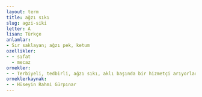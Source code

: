 ```yaml
---
layout: term
title: ağzı sıkı
slug: agzi-siki
letter: A
lisan: Türkçe
anlamlar:
- Sır saklayan; ağzı pek, ketum
ozellikler:
- - sıfat
  - mecaz
ornekler:
- - Terbiyeli, tedbirli, ağzı sıkı, aklı başında bir hizmetçi arıyorlar.
orneklerkaynak:
- - Hüseyin Rahmi Gürpınar
---
```

